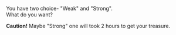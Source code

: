 You have two choice- "Weak" and "Strong".  
What do you want?  

**Caution!** Maybe "Strong" one will took 2 hours to get your treasure.  
